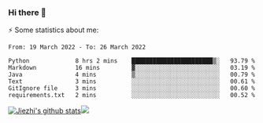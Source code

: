 ### Hi there 👋

⚡ Some statistics about me:


<!--START_SECTION:waka-->

```text
From: 19 March 2022 - To: 26 March 2022

Python             8 hrs 2 mins    ███████████████████████▒░   93.79 %
Markdown           16 mins         ▓░░░░░░░░░░░░░░░░░░░░░░░░   03.19 %
Java               4 mins          ▒░░░░░░░░░░░░░░░░░░░░░░░░   00.79 %
Text               3 mins          ░░░░░░░░░░░░░░░░░░░░░░░░░   00.61 %
GitIgnore file     3 mins          ░░░░░░░░░░░░░░░░░░░░░░░░░   00.60 %
requirements.txt   2 mins          ░░░░░░░░░░░░░░░░░░░░░░░░░   00.52 %
```

<!--END_SECTION:waka-->





[![Jiezhi's github stats](https://github-readme-stats.vercel.app/api?username=Jiezhi&show_icons=true)](https://github.com/Jiezhi/github-readme-stats)[![](https://stats.justsong.cn/api/leetcode/?username=Jiezhi)](https://leetcode.com/Jiezhi/) 
<!--
[![Top Langs](https://github-readme-stats.vercel.app/api/top-langs/?username=Jiezhi&hide=javascript,html)](https://github.com/Jiezhi/github-readme-stats)

**Jiezhi/Jiezhi** is a ✨ _special_ ✨ repository because its `README.md` (this file) appears on your GitHub profile.

Here are some ideas to get you started:

- 🔭 I’m currently working on ...
- 🌱 I’m currently learning ...
- 👯 I’m looking to collaborate on ...
- 🤔 I’m looking for help with ...
- 💬 Ask me about ...
- 📫 How to reach me: ...
- 😄 Pronouns: ...
- ⚡ Fun fact: ...
-->

